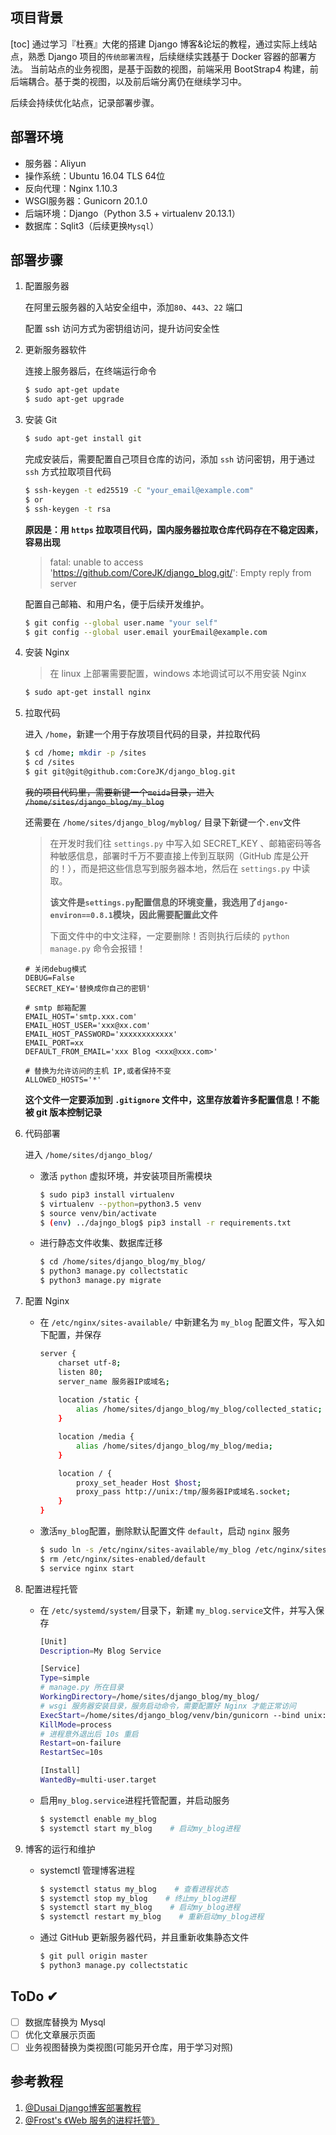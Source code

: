 ## 项目背景
[toc]
通过学习『杜赛』大佬的搭建 Django 博客&论坛的教程，通过实际上线站点，熟悉 Django 项目的`传统部署流程`，后续继续实践基于 Docker 容器的部署方法。
当前站点的业务视图，是基于函数的视图，前端采用 BootStrap4 构建，前后端耦合。基于类的视图，以及前后端分离仍在继续学习中。

后续会持续优化站点，记录部署步骤。

## 部署环境

- 服务器：Aliyun
- 操作系统：Ubuntu 16.04 TLS 64位
- 反向代理：Nginx 1.10.3
- WSGI服务器：Gunicorn 20.1.0
- 后端环境：Django（Python 3.5 + virtualenv 20.13.1）
- 数据库：Sqlit3（后续更换`Mysql`）

## 部署步骤

1. 配置服务器

   在阿里云服务器的入站安全组中，添加`80`、`443`、`22` 端口

   配置 ssh 访问方式为密钥组访问，提升访问安全性

2. 更新服务器软件

   连接上服务器后，在终端运行命令

   ```bash
   $ sudo apt-get update
   $ sudo apt-get upgrade
   ```

3. 安装 Git

   ```bash
   $ sudo apt-get install git
   ```

   完成安装后，需要配置自己项目仓库的访问，添加 `ssh` 访问密钥，用于通过 `ssh` 方式拉取项目代码

   ```bash
   $ ssh-keygen -t ed25519 -C "your_email@example.com"
   $ or
   $ ssh-keygen -t rsa
   ```
   **原因是：用 `https` 拉取项目代码，国内服务器拉取仓库代码存在不稳定因素，容易出现**
   
   > fatal: unable to access 'https://github.com/CoreJK/django_blog.git/': Empty reply from server

   配置自己邮箱、和用户名，便于后续开发维护。

   ```bash
   $ git config --global user.name "your self"
   $ git config --global user.email yourEmail@example.com
   ```
4. 安装 Nginx

   > 在 linux 上部署需要配置，windows 本地调试可以不用安装 Nginx 
     
   ```bash
   $ sudo apt-get install nginx
   ```

5. 拉取代码

   进入 `/home`，新建一个用于存放项目代码的目录，并拉取代码

   ```bash
   $ cd /home; mkdir -p /sites
   $ cd /sites
   $ git git@git@github.com:CoreJK/django_blog.git
   ```

   ~~我的项目代码里，需要新键一个`meida`目录，进入 `/home/sites/django_blog/my_blog`~~

   还需要在 `/home/sites/django_blog/myblog/` 目录下新键一个`.env`文件

   > 在开发时我们往 `settings.py` 中写入如 SECRET_KEY 、邮箱密码等各种敏感信息，部署时千万不要直接上传到互联网（GitHub 库是公开的！），而是把这些信息写到服务器本地，然后在 `settings.py` 中读取。
   >
   > **该文件是`settings.py`配置信息的环境变量，我选用了`django-environ==0.8.1`模块，因此需要配置此文件**
   > 
   > 下面文件中的中文注释，一定要删除！否则执行后续的 `python manage.py` 命令会报错！

   ```
   # 关闭debug模式
   DEBUG=False
   SECRET_KEY='替换成你自己的密钥'
   
   # smtp 邮箱配置
   EMAIL_HOST='smtp.xxx.com'
   EMAIL_HOST_USER='xxx@xx.com'
   EMAIL_HOST_PASSWORD='xxxxxxxxxxxx'
   EMAIL_PORT=xx
   DEFAULT_FROM_EMAIL='xxx Blog <xxx@xxx.com>'
   
   # 替换为允许访问的主机 IP,或者保持不变
   ALLOWED_HOSTS='*'
   ```

   **这个文件一定要添加到 `.gitignore` 文件中，这里存放着许多配置信息！不能被 git 版本控制记录**

6. 代码部署

   进入 `/home/sites/django_blog/`

   - 激活 `python` 虚拟环境，并安装项目所需模块

     ```bash
     $ sudo pip3 install virtualenv
     $ virtualenv --python=python3.5 venv
     $ source venv/bin/activate
     $ (env) ../dajngo_blog$ pip3 install -r requirements.txt
     ```

   - 进行静态文件收集、数据库迁移

     ```bash
     $ cd /home/sites/django_blog/my_blog/
     $ python3 manage.py collectstatic
     $ python3 manage.py migrate
     ```

7. 配置 Nginx

   - 在 `/etc/nginx/sites-available/` 中新建名为 `my_blog` 配置文件，写入如下配置，并保存

     ```bash
     server {
         charset utf-8;
         listen 80;
         server_name 服务器IP或域名;
         
         location /static {
             alias /home/sites/django_blog/my_blog/collected_static;
         }
     
         location /media {
             alias /home/sites/django_blog/my_blog/media;
         }
     
         location / {
             proxy_set_header Host $host;
             proxy_pass http://unix:/tmp/服务器IP或域名.socket;
         }
     }
     
   - 激活`my_blog`配置，删除默认配置文件 `default`，启动 `nginx` 服务

     ```bash
     $ sudo ln -s /etc/nginx/sites-available/my_blog /etc/nginx/sites-enabled
     $ rm /etc/nginx/sites-enabled/default
     $ service nginx start
     ```

8. 配置进程托管

   - 在 `/etc/systemd/system/`目录下，新建 `my_blog.service`文件，并写入保存

     ```bash
     [Unit]
     Description=My Blog Service
     
     [Service]
     Type=simple
     # manage.py 所在目录
     WorkingDirectory=/home/sites/django_blog/my_blog/
     # wsgi 服务器安装目录，服务启动命令，需要配置好 Nginx 才能正常访问
     ExecStart=/home/sites/django_blog/venv/bin/gunicorn --bind unix:/tmp/服务器IP或域名.socket my_blog.wsgi:application
     KillMode=process
     # 进程意外退出后 10s 重启
     Restart=on-failure
     RestartSec=10s
     
     [Install]
     WantedBy=multi-user.target
     ```
     
   - 启用`my_blog.service`进程托管配置，并启动服务
   
     ```bash
     $ systemctl enable my_blog
     $ systemctl start my_blog    # 启动my_blog进程
     ```
   
9. 博客的运行和维护

   - systemctl 管理博客进程

     ```bash
     $ systemctl status my_blog    # 查看进程状态
     $ systemctl stop my_blog    # 终止my_blog进程
     $ systemctl start my_blog    # 启动my_blog进程
     $ systemctl restart my_blog    # 重新启动my_blog进程
     ```

   - 通过 GitHub 更新服务器代码，并且重新收集静态文件

     ```bash
     $ git pull origin master
     $ python3 manage.py collectstatic
     ```
## ToDo ✔
- [ ] 数据库替换为 Mysql
- [ ] 优化文章展示页面
- [ ] 业务视图替换为类视图(可能另开仓库，用于学习对照)

## 参考教程
1. [@Dusai Django博客部署教程](https://github.com/stacklens/django_blog_tutorial)
1. [@Frost's 《Web 服务的进程托管》](https://frostming.com/2020/05-24/process-management/)
